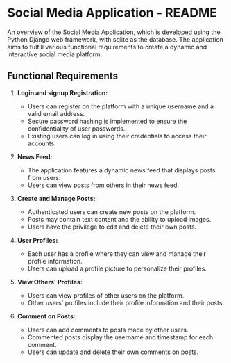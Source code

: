 
# Social Media Application - README
An overview of the Social Media Application, which is developed using the Python Django web framework, with sqlite as the database. The application aims to fulfill various functional requirements to create a dynamic and interactive social media platform.

## Functional Requirements

1. **Login and signup Registration:**
   - Users can register on the platform with a unique username and a valid email address.
   - Secure password hashing is implemented to ensure the confidentiality of user passwords.
   - Existing users can log in using their credentials to access their accounts.

2. **News Feed:**
   - The application features a dynamic news feed that displays posts from users.
   - Users can view posts from others in their news feed.

3. **Create and Manage Posts:**
   - Authenticated users can create new posts on the platform.
   - Posts may contain text content and the ability to upload images.
   - Users have the privilege to edit and delete their own posts.

4. **User Profiles:**
   - Each user has a profile where they can view and manage their profile information.
   - Users can upload a profile picture to personalize their profiles.

5. **View Others' Profiles:**
   - Users can view profiles of other users on the platform.
   - Other users' profiles include their profile information and their posts.

6. **Comment on Posts:**
   - Users can add comments to posts made by other users.
   - Commented posts display the username and timestamp for each comment.
   - Users can update and delete their own comments on posts.



